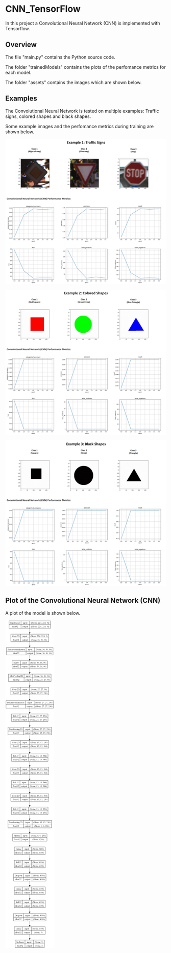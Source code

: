 # CNN_TensorFlow

In this project a Convolutional Neural Network (CNN) is implemented with Tensorflow.

## Overview

The file "main.py" contains the Python source code.

The folder "trainedModels" contains the plots of the perfomance metrics for each model.

The folder "assets" contains the images which are shown below.

## Examples

The Convolutional Neural Network is tested on multiple examples:
Traffic signs, colored shapes and black shapes.

Some example images and the perfomance metrics during training are shown below.

![alt text](https://github.com/jkrn/CNN_TensorFlow/blob/main/assets/traffic_signs.png?raw=true)

![alt text](https://github.com/jkrn/CNN_TensorFlow/blob/main/assets/color_shapes.png?raw=true)

![alt text](https://github.com/jkrn/CNN_TensorFlow/blob/main/assets/black_shapes.png?raw=true)


## Plot of the Convolutional Neural Network (CNN)

A plot of the model is shown below.

![alt text](https://github.com/jkrn/CNN_TensorFlow/blob/main/assets/cnn_model.png?raw=true)
